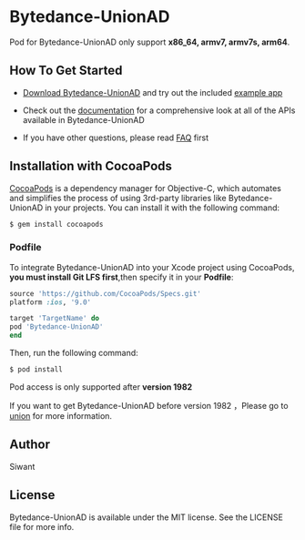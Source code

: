 # Bytedance-UnionAD

Pod for Bytedance-UnionAD only support **x86_64, armv7, armv7s, arm64**.

## How To Get Started

+ [Download Bytedance-UnionAD](https://github.com/bytedance/Bytedance-UnionAD/tree/master) and try out the included [example app](https://github.com/bytedance/Bytedance-UnionAD/tree/master/Example)

+ Check out the [documentation](https://github.com/bytedance/Bytedance-UnionAD/blob/master/Bytedance-UnionAd/Document/UnioniOSSDK.md) for a comprehensive look at all of the APIs available in Bytedance-UnionAD

+ If you have other questions, please read [FAQ](https://github.com/bytedance/Bytedance-UnionAD/blob/master/Bytedance-UnionAd/Document/UnioniOSSDK.md#faq) first

## Installation with CocoaPods

[CocoaPods](https://cocoapods.org) is a dependency manager for Objective-C, which automates and simplifies the process of using 3rd-party libraries like Bytedance-UnionAD in your projects. You can install it with the following command:
```ruby
$ gem install cocoapods
```

### Podfile

To integrate Bytedance-UnionAD into your Xcode project using CocoaPods, **you must install Git LFS first**,then specify it in your **Podfile**:
```ruby
source 'https://github.com/CocoaPods/Specs.git'
platform :ios, '9.0'

target 'TargetName' do
pod 'Bytedance-UnionAD'
end
```
Then, run the following command:
```ruby
$ pod install
```

Pod access is only supported after **version 1982**

If you want to get Bytedance-UnionAD before version 1982 ，Please go to [union](http://ad.toutiao.com/union/media) for more information.

## Author

Siwant

## License

Bytedance-UnionAD is available under the MIT license. See the LICENSE file for more info.
